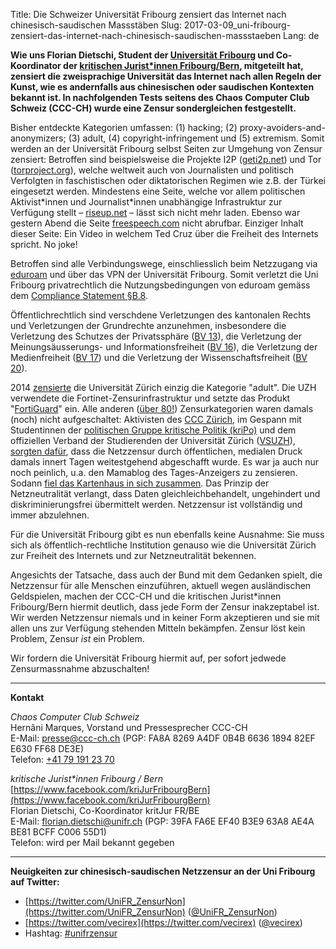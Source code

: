Title: Die Schweizer Universität Fribourg zensiert das Internet nach chinesisch-saudischen Massstäben
Slug: 2017-03-09_uni-fribourg-zensiert-das-internet-nach-chinesisch-saudischen-massstaeben
Lang: de

**Wie uns Florian Dietschi, Student der [Universität Fribourg][0] und Co-Koordinator der [kritischen Jurist&ast;innen Fribourg/Bern][1], mitgeteilt hat, zensiert die zweisprachige Universität das Internet nach allen Regeln der Kunst, wie es andernfalls aus chinesischen oder saudischen Kontexten bekannt ist. In nachfolgenden Tests seitens des Chaos Computer Club Schweiz (CCC-CH) wurde eine Zensur sondergleichen festgestellt.**

Bisher entdeckte Kategorien umfassen: (1) hacking; (2) proxy-avoiders-and-anonymizers; (3) adult, (4) copyright-infringement und (5) extremism. Somit werden an der Universität Fribourg selbst Seiten zur Umgehung von Zensur zensiert: Betroffen sind beispielsweise die Projekte I2P ([geti2p.net][2]) und Tor ([torproject.org][3]), welche weltweit auch von Journalisten und politisch Verfolgten in faschistischen oder diktatorischen Regimen wie z.B. der Türkei eingesetzt werden. Mindestens eine Seite, welche vor allem politischen Aktivist&ast;innen und Journalist&ast;innen unabhängige Infrastruktur zur Verfügung stellt – [riseup.net][4] – lässt sich nicht mehr laden. Ebenso war gestern Abend die Seite [freespeech.com][13] nicht abrufbar. Einziger Inhalt dieser Seite: Ein Video in welchem Ted Cruz über die Freiheit des Internets spricht. No joke!

Betroffen sind alle Verbindungswege, einschliesslich beim Netzzugang via [eduroam][14] und über das VPN der Universität Fribourg. Somit verletzt die Uni Fribourg privatrechtlich die Nutzungsbedingungen von eduroam gemäss dem [Compliance Statement §B.8][5].

Öffentlichrechtlich sind verschdene Verletzungen des kantonalen Rechts und Verletzungen der Grundrechte anzunehmen, insbesondere die Verletzung des Schutzes der Privatssphäre ([BV 13][BV13]), die Verletzung der Meinungsäusserungs- und Informationsfreiheit ([BV 16][BV16]), die Verletzung der Medienfreiheit ([BV 17][BV17]) und die Verletzung der Wissenschaftsfreiheit ([BV 20][BV20]).

2014 [zensierte][6] die Universität Zürich einzig die Kategorie "adult". Die UZH verwendete die Fortinet-Zensurinfrastruktur und setzte das Produkt "[FortiGuard][7]" ein. Alle anderen ([über 80!][8]) Zensurkategorien waren damals (noch) nicht aufgeschaltet: Aktivisten des [CCC Zürich][9], im Gespann mit Studentinnen der [politischen Gruppe kritische Politik (kriPo)][10] und dem offiziellen Verband der Studierenden der Universität Zürich ([VSUZH][15]), [sorgten dafür][11], dass die Netzzensur durch öffentlichen, medialen Druck damals innert Tagen weitestgehend abgeschafft wurde. Es war ja auch nur noch peinlich, u.a. den Mamablog des Tages-Anzeigers zu zensieren. Sodann [fiel das Kartenhaus in sich zusammen][12]. Das Prinzip der Netzneutralität verlangt, dass Daten gleichleichbehandelt, ungehindert und diskriminierungsfrei übermittelt werden. Netzzensur ist vollständig und immer abzulehnen.

Für die Universität Fribourg gibt es nun ebenfalls keine Ausnahme: Sie muss sich als öffentlich-rechtliche Institution genauso wie die Universität Zürich zur Freiheit des Internets und zur Netzneutralität bekennen.

Angesichts der Tatsache, dass auch der Bund mit dem Gedanken spielt, die Netzzensur für alle Menschen einzuführen, aktuell wegen ausländischen Geldspielen, machen der CCC-CH und die kritischen Jurist&ast;innen Fribourg/Bern hiermit deutlich, dass jede Form der Zensur inakzeptabel ist. Wir werden Netzzensur niemals und in keiner Form akzeptieren und sie mit allen uns zur Verfügung stehenden Mitteln bekämpfen. Zensur löst kein Problem, Zensur *ist* ein Problem.

Wir fordern die Universität Fribourg hiermit auf, per sofort jedwede Zensurmassnahme abzuschalten!

<hr>

**Kontakt**

*Chaos Computer Club Schweiz*<br>
Hernâni Marques, Vorstand und Pressesprecher CCC-CH<br>
E-Mail: [presse@ccc-ch.ch](mailto:presse@ccc-ch.ch) (PGP: FA8A 8269 A4DF 0B4B 6636 1894 82EF E630 FF68 DE3E)<br>
Telefon: [+41 79 191 23 70](tel:+41791912370)

*kritische Jurist&ast;innen Fribourg / Bern*<br>
[https://www.facebook.com/kriJurFribourgBern](https://www.facebook.com/kriJurFribourgBern)<br>
Florian Dietschi, Co-Koordinator kritJur FR/BE<br>
E-Mail: [florian.dietschi@unifr.ch](mailto:florian.dietschi@unifr.ch) (PGP: 39FA FA6E EF40 B3E9 63A8 AE4A BE81 BCFF C006 55D1)<br>
Telefon: wird per Mail bekannt gegeben

<hr>

**Neuigkeiten zur chinesisch-saudischen Netzzensur an der Uni Fribourg auf Twitter:**

* [https://twitter.com/UniFR_ZensurNon](https://twitter.com/UniFR_ZensurNon) ([@UniFR_ZensurNon](https://twitter.com/UniFR_ZensurNon))<br>
* [https://twitter.com/vecirex](https://twitter.com/vecirex) ([@vecirex](https://twitter.com/vecirex))<br>
* Hashtag: [#unifrzensur](https://twitter.com/hashtag/unifrzensur?f=tweets&vertical=default&src=hash)

[0]: https://www.unifr.ch/
[1]: https://www.facebook.com/kriJurFribourgBern
[2]: https://geti2p.net/
[3]: https://torproject.org/
[4]: https://riseup.net/
[5]: https://www.eduroam.org/wp-content/uploads/2016/05/eduroam_Compliance_Statement_v1_0.pdf
[6]: https://www.ccczh.ch/zugangsgesuche/uzh_zensur_idg/
[7]: https://www.woz.ch/1414/internetzensur-an-der-uni-zuerich/der-umstrittene-pornofilter
[8]: http://fortiguard.com/webfilter
[9]: https://ccczh.ch/
[10]: http://www.kripo.uzh.ch/2014/03/19/abschaffung-netzzensur/
[11]: https://www.nzz.ch/digital/universitaet-zuerich-filter-internet-chaos-computer-club-1.18263242
[12]: https://www.nzz.ch/digital/universitaet-zuerich-kann-keine-zahlen-zu-sexueller-belaestigung-vorlegen-1.18279848
[13]: http://freespeech.com/
[14]: https://de.wikipedia.org/wiki/Eduroam
[15]: http://vsuzh.ch/
[BV13]: https://www.admin.ch/opc/de/classified-compilation/19995395/index.html#a13
[BV16]: https://www.admin.ch/opc/de/classified-compilation/19995395/index.html#a16
[BV17]: https://www.admin.ch/opc/de/classified-compilation/19995395/index.html#a17
[BV20]: https://www.admin.ch/opc/de/classified-compilation/19995395/index.html#a20
